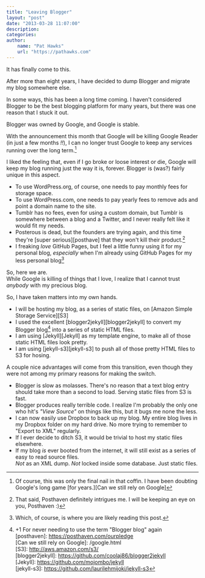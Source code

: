 ```yaml
---
title: "Leaving Blogger"  
layout: "post"  
date: "2013-03-28 11:07:00"  
description:  
categories:  
author:  
    name: "Pat Hawks"  
    url: "https://pathawks.com"  
---
```


It has finally come to this.

After more than eight years, I have decided to dump Blogger and migrate my blog somewhere else.

In some ways, this has been a long time coming. I haven't considered Blogger to be the best blogging platform for many years, but there was one reason that I stuck it out.

Blogger was owned by Google, and Google is stable.

With the announcement this month that Google will be killing Google Reader (in just a few months *!!*), I can no longer trust Google to keep any services running over the long term.[^1]

I liked the feeling that, even if I go broke or loose interest or die, Google will keep my blog running just the way it is, forever. Blogger is (was?) fairly unique in this aspect.
  * To use WordPress.org, of course, one needs to pay monthly fees for storage space.
  * To use WordPress.com, one needs to pay yearly fees to remove ads and point a domain name to the site.
  * Tumblr has no fees, even for using a custom domain, but Tumblr is somewhere between a blog and a Twitter, and I never really felt like it would fit my needs.
  * Posterous is dead, but the founders are trying again, and this time they're [super serious][posthave] that they won't kill their product.[^2]
  * I freaking *love* GitHub Pages, but I feel a little funny using it for my personal blog, *especially* when I'm already using GitHub Pages for my less personal blog[^3]

So, here we are.  
While Google is killing of things that I love, I realize that I cannot trust *anybody* with my precious blog.

So, I have taken matters into my own hands.

  * I will be hosting my blog, as a series of static files, on [Amazon Simple Storage Service][S3]
  * I used the excellent [blogger2jekyll][blogger2jekyll] to convert my Blogger blog[^4] into a series of static HTML files.
  * I am using [Jekyll][Jekyll] as my template engine, to make all of those static HTML files look pretty.
  * I am using [jekyll-s3][jekyll-s3] to push all of those pretty HTML files to S3 for hosing.

A couple nice advantages will come from this transition, even though they were not among my primary reasons for making the switch.

  * Blogger is slow as molasses. There's no reason that a text blog entry should take more than a second to load. Serving static files from S3 is fast.
  * Blogger produces really terrible code. I realize I'm probably the only one who hit's *"View Source"* on things like this, but it bugs me none the less.
  * I can now easily use Dropbox to back up my blog. My entire blog lives in my Dropbox folder on my hard drive. No more trying to remember to "Export to XML" regularly.
  * If I ever decide to ditch S3, it would be trivial to host my static files elsewhere.
  * If my blog *is* ever booted from the internet, it will still exist as a series of easy to read source files.  
    *Not* as an XML dump.
    *Not* locked inside some database.
    Just static files.

[^1]: Of course, this was only the final nail in that coffin. I have been doubting Google's long game [for years.][Can we still rely on Google]  
[^2]: That said, Posthaven definitely intrigues me. I will be keeping an eye on you, Posthaven \:\)  
[^3]: Which, of course, is where you are likely reading this post.  
[^4]: +1 For never needing to use the term "Blogger blog" again  
[posthaven]: https://posthaven.com/ourpledge  
[Can we still rely on Google]: /google.html  
[S3]: http://aws.amazon.com/s3/  
[blogger2jekyll]: https://github.com/coolaj86/blogger2jekyll  
[Jekyll]: https://github.com/mojombo/jekyll  
[jekyll-s3]: https://github.com/laurilehmijoki/jekyll-s3
